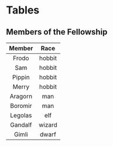 # Tables

## Members of the Fellowship

Member | Race
:---:| :---:
Frodo | hobbit
Sam | hobbit
Pippin | hobbit
Merry | hobbit
Aragorn | man
Boromir | man
Legolas | elf
Gandalf | wizard
Gimli | dwarf
